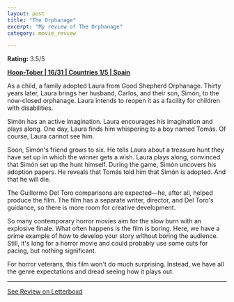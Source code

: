 ```yaml
---
layout: post
title: "The Orphanage"
excerpt: "My review of The Orphanage"
category: movie_review

---
```


**Rating:** 3.5/5

<b><a href="https://boxd.it/pRQY0/detail">Hoop-Tober | 16/31 | Countries 1/5 | Spain</a></b>

As a child, a family adopted Laura from Good Shepherd Orphanage. Thirty years later, Laura brings her husband, Carlos, and their son, Simón, to the now-closed orphanage. Laura intends to reopen it as a facility for children with disabilities.

Simón has an active imagination. Laura encourages his imagination and plays along. One day, Laura finds him whispering to a boy named Tomás. Of course, Laura cannot see him.

Soon, Simón's friend grows to six. He tells Laura about a treasure hunt they have set up in which the winner gets a wish. Laura plays along, convinced that Simón set up the hunt himself. During the game, Simón uncovers his adoption papers. He reveals that Tomás told him that Simón is adopted. And that he will die.

The Guillermo Del Toro comparisons are expected—he, after all, helped produce the film. The film has a separate writer, director, and Del Toro's guidance, so there is more room for creative development.

So many contemporary horror movies aim for the slow burn with an explosive finale. What often happens is the film is boring. Here, we have a prime example of how to develop your story without boring the audience. Still, it's long for a horror movie and could probably use some cuts for pacing, but nothing significant.

For horror veterans, this film won't do much surprising. Instead, we have all the genre expectations and dread seeing how it plays out.

<hr>

[See Review on Letterboxd](https://boxd.it/8nf3UR)
